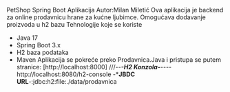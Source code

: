 PetShop Spring Boot Aplikacija
Autor:Milan Miletić
Ova aplikacija je backend za online prodavnicu hrane za kućne ljubimce. Omogućava dodavanje proizvoda u h2 bazu
Tehnologije koje se koriste
- Java 17
- Spring Boot 3.x
- H2 baza podataka
- Maven
Aplikacija se pokreće preko Prodavnica.Java i pristupa se putem stranice:
[http://localhost:8000]
  ///--***-H2 Konzola-***----
http://localhost:8080/h2-console
-***JBDC URL**-:jdbc:h2:file:./data/prodavnica

